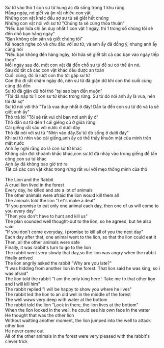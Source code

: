 Sư tử vào thỏ
1 con sư tử hung ác đã sống trong 1 khu rừng <br>
Hằng ngày, nó giết và ăn rất nhiều con vật <br>
Những con vật khác đều sợ sư tử sẽ giết hết chúng <br>
Những con vật nói với sư tử "Chúng ta sẽ cùng thỏa thuận" <br>
"Nếu bạn hứa chỉ ăn duy nhất 1 con vật 1 ngày, thì 1 trong số chúng tôi sẽ đến chỗ bạn hằng ngày" <br>
"Bạn không cần săn và giết chúng tôi" <br>
Kế hoạch nghe có vẻ chu đáo với sư tử, và anh ấy đã đồng ý, nhưng anh ấy cũng nói <br>
"Nếu bạn không đến hàng ngày, tôi hứa sẽ giết tất cả các bạn vào ngày tiếp theo" <br>
Mỗi ngày sau đó, một con vật đã đến chỗ sư tử để sư có thể ăn nó. <br>
Sau đó tất cả các con vật khác đều được an toàn <br>
Cuối cùng, đó là lượt con thỏ tới gặp sư tử <br>
Con thỏ đi rất chậm ngày đó, nên sư tử đã giận dữ khi con thỏ cuối cùng cũng đã đến <br>
Sư tử đã giận dữ hỏi thỏ "tại sao bạn đến muộn" <br>
"Tôi đã nấp từ 1 con sư tử khác trong rừng. Sư tử đó nói anh ấy là vua, nên tôi đã sợ" <br>
Sư tử nói với thỏ "Ta là vua duy nhất ở đây! Dẫn ta đến con sư tử đó và ta sẽ giết anh ấy" <br>
Thỏ trả lời "Tôi sẽ rất vui chỉ bạn nơi anh ấy ở" <br>
Thỏ dẫn sư tử đến 1 cái giếng cũ ở giữa rừng. <br>
Cái giếng rất sâu với nước ở dưới đáy <br>
Thỏ đã nói với sư tử "Nhìn vào đây.Sư tử đó sống ở dưới đáy" <br>
Khi sư tử nhìn vào cái giếng,anh ấy có thể thấy khuôn mặt của mình trên mặt nước <br>
Anh ấy nghĩ rằng đó là con sử tử khác <br>
Không cần đợi khoảnh khắc khác,con sư tử đã nhảy vào trong giếng để tấn công con sư tử khác <br>
Anh ấy đã không bao giờ trở ra <br>
Tất cả các con vật khác trong rừng rất vui với mẹo thông minh của thỏ <br>
<br>
The Lion and the Rabbit <br>
A cruel lion lived in the forest <br>
Every day, he killed and ate a lot of animals <br>
The other animals were afraid the lion would kill them all <br>
The animals told the lion "Let's make a deal" <br>
"If you promise to eat only one animal each day, then one of us will come to you every day" <br>
"Then you don't have to hunt and kill us" <br>
The plan sounded well thought-out to the lion, so he agreed, but he also said <br>
"If you don't come everyday, i promise to kill all of you the next day" <br>
Each day after that, one animal went to the lion, so that the lion could eat it <br>
Then, all the other animals were safe <br>
Finally, it was rabbit's turn to go to the lion <br>
The rabbit went very slowly that day,so the lion was angry when the rabbit finally arrived <br>
The lion angrily asked the rabbit "Why are you late?" <br>
"I was hidding from another lion in the forest. That lion said he was king, so i was afraid" <br>
The lion told the rabbit "I am the only king here ! Take me to that other lion and i will kill him" <br>
The rabbit replied "I will be happy to show you where he lives" <br>
The rabbit led the lion to an old well in the middle of the forest <br>
The well waws very deep with water at the bottom <br>
The rabbit told the lion "Look in there, the lion lives at the bottom" <br>
When the lion looked in the well, he could see his own face in the water <br>
He thought that was the other lion <br>
Without waitting another moment, the lion jumped into the well to attack other lion <br>
He never came out <br>
All of the other animals in the forest were very pleased with the rabbit's clever trick <br>




